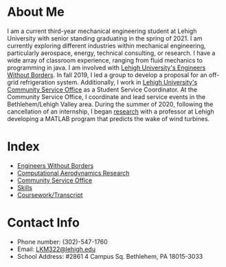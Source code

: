 


# About Me

I am a current third-year mechanical engineering student at Lehigh University with senior standing graduating in the spring of 2021. I am currently exploring different industries within mechanical engineering, particularly aerospace, energy, technical consulting, or research. I have a wide array of classroom experience, ranging from fluid mechanics to programming in java. I am involved with [Lehigh University's Engineers Without Borders](https://liam-magargal.github.io/Engineers-Without-Borders/). In fall 2019, I led a group to develop a proposal for an off-grid refrigeration system. Additionally, I work in [Lehigh University's Community Service Office](https://liam-magargal.github.io/Community-Service-Office/) as a Student Service Coordinator. At the Community Service Office, I coordinate and lead service events in the Bethlehem/Lehigh Valley area. During the summer of 2020, following the cancellation of an internship, I began [research](https://liam-magargal.github.io/Computational-Aerodynamics-Research/) with a professor at Lehigh developing a MATLAB program that predicts the wake of wind turbines.

# Index
* [Engineers Without Borders](https://liam-magargal.github.io/Engineers-Without-Borders/)
* [Computational Aerodynamics Research](https://liam-magargal.github.io/Computational-Aerodynamics-Research/)
* [Community Service Office](https://liam-magargal.github.io/Community-Service-Office/)
* [Skills](https://liam-magargal.github.io/Skills/)
* [Coursework/Transcript](https://liam-magargal.github.io/Coursework/)

# Contact Info
* Phone number: (302)-547-1760
* Email: LKM322@lehigh.edu
* School Address: #2861 4 Campus Sq. Bethlehem, PA 18015-3033


